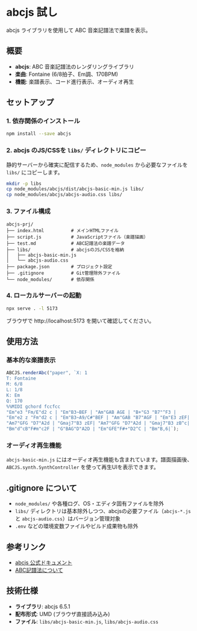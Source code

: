 # abcjs 試し

abcjs ライブラリを使用して ABC 音楽記譜法で楽譜を表示。

## 概要

- **abcjs**: ABC 音楽記譜法のレンダリングライブラリ
- **楽曲**: Fontaine (6/8拍子、Em調、170BPM)
- **機能**: 楽譜表示、コード進行表示、オーディオ再生

## セットアップ

### 1. 依存関係のインストール

```bash
npm install --save abcjs
```

### 2. abcjs のJS/CSSを `libs/` ディレクトリにコピー

静的サーバーから確実に配信するため、`node_modules` から必要なファイルを `libs/` にコピーします。

```bash
mkdir -p libs
cp node_modules/abcjs/dist/abcjs-basic-min.js libs/
cp node_modules/abcjs/abcjs-audio.css libs/
```

### 3. ファイル構成

```
abcjs-prj/
├── index.html          # メインHTMLファイル
├── script.js           # JavaScriptファイル（楽譜描画）
├── test.md             # ABC記譜法の楽譜データ
├── libs/               # abcjsのJS/CSSを格納
│   ├── abcjs-basic-min.js
│   └── abcjs-audio.css
├── package.json        # プロジェクト設定
├── .gitignore          # Git管理除外ファイル
└── node_modules/       # 依存関係
```

### 4. ローカルサーバーの起動

```bash
npx serve . -l 5173
```

ブラウザで http://localhost:5173 を開いて確認してください。

## 使用方法

### 基本的な楽譜表示

```javascript
ABCJS.renderAbc("paper", `X: 1
T: Fontaine
M: 6/8
L: 1/8
K: Em
Q: 170
%%MIDI gchord fccfcc
"Em"e3 "Fm/E"d2 c | "Em"B3~BEF | "Am"GAB AGE | "B+"G3 "B7"^F3 |
"Em"e2 z "Fm"d2 c | "Em"B3~A9/C#"BEF | "Am"GAB "B7"AGF | "Em"E3 zEF|
"Am7"GFG "D7"A2d | "Gmaj7"B3 zEF| "Am7"GFG "D7"A2d | "Gmaj7"B3 zB^c|
"Bm"d^cB"F#m"c2F | "G"BAG"D"A2D | "Em"GFE"F#+"D2^C | "Bm"B,6|`);
```

### オーディオ再生機能

`abcjs-basic-min.js` にはオーディオ再生機能も含まれています。譜面描画後、`ABCJS.synth.SynthController` を使って再生UIを表示できます。

## .gitignore について

- `node_modules/` や各種ログ、OS・エディタ固有ファイルを除外
- `libs/` ディレクトリは基本除外しつつ、abcjsの必要ファイル（`abcjs-*.js` と `abcjs-audio.css`）はバージョン管理対象
- `.env` などの環境変数ファイルやビルド成果物も除外

## 参考リンク

- [abcjs 公式ドキュメント](https://paulrosen.github.io/abcjs/overview/getting-started.html)
- [ABC記譜法について](https://abcnotation.com/)

## 技術仕様

- **ライブラリ**: abcjs 6.5.1
- **配布形式**: UMD (ブラウザ直接読み込み)
- **ファイル**: `libs/abcjs-basic-min.js`, `libs/abcjs-audio.css`
